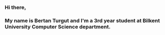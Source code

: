 ### Hi there,
### My name is Bertan Turgut and I'm a 3rd year student at Bilkent University Computer Science department.

